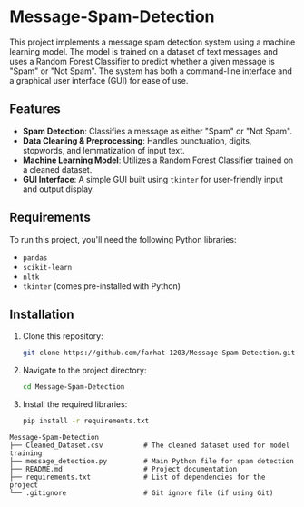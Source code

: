 # Message-Spam-Detection
This project implements a message spam detection system using a machine learning model. The model is trained on a dataset of text messages and uses a Random Forest Classifier to predict whether a given message is "Spam" or "Not Spam". The system has both a command-line interface and a graphical user interface (GUI) for ease of use.

## Features
- **Spam Detection**: Classifies a message as either "Spam" or "Not Spam".
- **Data Cleaning & Preprocessing**: Handles punctuation, digits, stopwords, and lemmatization of input text.
- **Machine Learning Model**: Utilizes a Random Forest Classifier trained on a cleaned dataset.
- **GUI Interface**: A simple GUI built using `tkinter` for user-friendly input and output display.

## Requirements
To run this project, you'll need the following Python libraries:

- `pandas`
- `scikit-learn`
- `nltk`
- `tkinter` (comes pre-installed with Python)

## Installation

1. Clone this repository:
   ```bash
   git clone https://github.com/farhat-1203/Message-Spam-Detection.git
   ```
2. Navigate to the project directory:
   ```bash
   cd Message-Spam-Detection
   ```
3. Install the required libraries:
   ```bash
   pip install -r requirements.txt
   ```

```
Message-Spam-Detection
├── Cleaned_Dataset.csv          # The cleaned dataset used for model training
├── message_detection.py         # Main Python file for spam detection
├── README.md                    # Project documentation
├── requirements.txt             # List of dependencies for the project
└── .gitignore                   # Git ignore file (if using Git)
```

